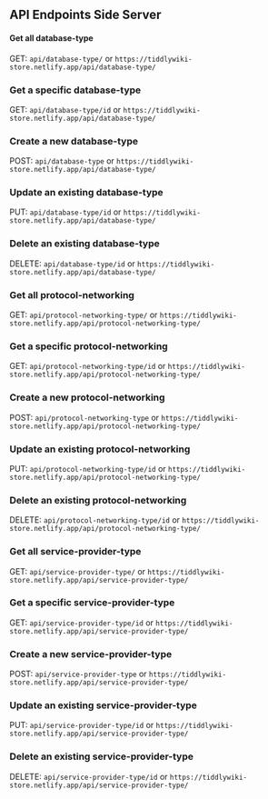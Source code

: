 
## API Endpoints Side Server
#### Get all database-type 
GET: `api/database-type/` or `https://tiddlywiki-store.netlify.app/api/database-type/`

### Get a specific database-type  
GET: `api/database-type/id` or `https://tiddlywiki-store.netlify.app/api/database-type/`

### Create a new database-type 
POST: `api/database-type` or `https://tiddlywiki-store.netlify.app/api/database-type/`

### Update an existing database-type
PUT: `api/database-type/id` or `https://tiddlywiki-store.netlify.app/api/database-type/`

###  Delete an existing database-type
DELETE: `api/database-type/id` or `https://tiddlywiki-store.netlify.app/api/database-type/`

### Get all protocol-networking 
GET: `api/protocol-networking-type/` or `https://tiddlywiki-store.netlify.app/api/protocol-networking-type/`

### Get a specific protocol-networking  
GET: `api/protocol-networking-type/id` or `https://tiddlywiki-store.netlify.app/api/protocol-networking-type/`

### Create a new protocol-networking 
POST: `api/protocol-networking-type` or `https://tiddlywiki-store.netlify.app/api/protocol-networking-type/`

### Update an existing protocol-networking
PUT: `api/protocol-networking-type/id` or `https://tiddlywiki-store.netlify.app/api/protocol-networking-type/`

###  Delete an existing protocol-networking
DELETE: `api/protocol-networking-type/id` or `https://tiddlywiki-store.netlify.app/api/protocol-networking-type/`

### Get all service-provider-type 
GET: `api/service-provider-type/` or `https://tiddlywiki-store.netlify.app/api/service-provider-type/`

### Get a specific service-provider-type  
GET: `api/service-provider-type/id` or `https://tiddlywiki-store.netlify.app/api/service-provider-type/`

### Create a new service-provider-type 
POST: `api/service-provider-type` or `https://tiddlywiki-store.netlify.app/api/service-provider-type/`

### Update an existing service-provider-type
PUT: `api/service-provider-type/id` or `https://tiddlywiki-store.netlify.app/api/service-provider-type/`

###  Delete an existing service-provider-type
DELETE: `api/service-provider-type/id` or `https://tiddlywiki-store.netlify.app/api/service-provider-type/`
